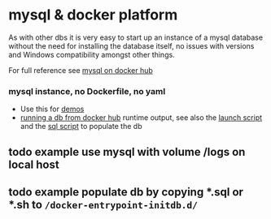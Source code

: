 # mysql & docker platform

As with other dbs it is very easy to start up an instance of a mysql database without the need for installing the database itself, no issues with versions and Windows compatibility amongst other things. 

For full reference see [mysql on docker hub](https://hub.docker.com/_/mysql)

### mysql instance, no Dockerfile, no yaml
* Use this for [demos](MYSQLDEMO.md)
* [running a db from docker hub](MYSQL-INSTANCE.md) runtime output, see also the [launch script](standalone-mysql.sh) and the [sql script](quickdb.sql) to populate the db


## todo example use mysql with volume /logs on local host 
## todo example populate db by copying *.sql or *.sh to `/docker-entrypoint-initdb.d/` 

